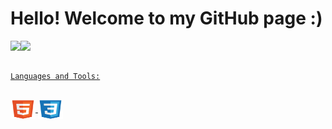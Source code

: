 # Hello! Welcome to my GitHub page :)

<div>
    <a href="https://github.com/julld">
    <img height="180em" src="https://github-readme-stats.vercel.app/api?username=julld&show_icons=true&theme=dark&include_all_commits=true&count_private=true&hide_border=true&text_color=3dada9&title_color=4dc9c5"/><img height="180em" src="https://github-readme-stats.vercel.app/api/top-langs/?username=julld&layout=compact&langs_count=7&theme=dark&hide_border=true&text_color=3dada9&title_color=4dc9c5"/>
</div>

##
    Languages and Tools:
<div style="display: inline_block"><br>
  <img align="center" height="30" width="40" src="https://raw.githubusercontent.com/devicons/devicon/master/icons/html5/html5-original.svg">
    <img align="center" height="30" width="40" src="https://raw.githubusercontent.com/devicons/devicon/master/icons/css3/css3-original.svg">
</div>

